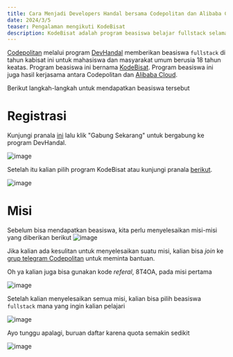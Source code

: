 ```yaml
---
title: Cara Menjadi Developers Handal bersama Codepolitan dan Alibaba Cloud
date: 2024/3/5
teaser: Pengalaman mengikuti KodeBisat
description: KodeBisat adalah program beasiswa belajar fullstack selama 1 tahun untuk mahasiswa dan umum
---
```


[Codepolitan](codepolitan.com) melalui program [DevHandal](https://www.devhandal.id/?reference=8T4OA) memberikan beasiswa `fullstack` di tahun kabisat ini untuk mahasiswa dan masyarakat umum berusia 18 tahun keatas. Program beasiswa ini bernama [KodeBisat](https://www.codepolitan.com/kodebisat). Program beasiswa ini juga hasil kerjasama antara Codepolitan dan [Alibaba Cloud](Alibabacloud.com).

Berikut langkah-langkah untuk mendapatkan beasiswa tersebut

# Registrasi
Kunjungi pranala [ini](https://www.devhandal.id/register) lalu klik "Gabung Sekarang" untuk bergabung ke program DevHandal. 

![image](https://github.com/ekickx/assets/assets/26477782/ada201f5-11f8-4a90-82d5-1e41e832e802)

Setelah itu kalian pilih program KodeBisat atau kunjungi pranala [berikut](https://www.devhandal.id/program/kodebisat).

![image](https://github.com/ekickx/assets/assets/26477782/f0a7777d-7a0a-4e7b-bf00-302d3580846e)

# Misi
Sebelum bisa mendapatkan beasiswa, kita perlu menyelesaikan misi-misi yang diberikan berikut 
![image](https://github.com/ekickx/assets/assets/26477782/72542f28-5e47-43b5-8abc-ed64924b5c87)

Jika kalian ada kesulitan untuk menyelesaikan suatu misi, kalian bisa *join* ke [grup telegram Codepolitan](https://t.me/codepolitan/17139) untuk meminta bantuan.

Oh ya kalian juga bisa gunakan kode *referal*, 8T4OA, pada misi pertama

![image](https://github.com/ekickx/assets/assets/26477782/522c87fb-f75a-4a4a-8094-5198770a13b6)

Setelah kalian menyelesaikan semua misi, kalian bisa pilih beasiswa `fullstack` mana yang ingin kalian pelajari

![image](https://github.com/ekickx/assets/assets/26477782/b5cda6c4-f7d9-4ea9-bb12-732e08253ba6)

Ayo tunggu apalagi, buruan daftar karena quota semakin sedikit

![image](https://github.com/ekickx/assets/assets/26477782/badfba52-83c5-4c7d-aa1f-166e37f05b20)

